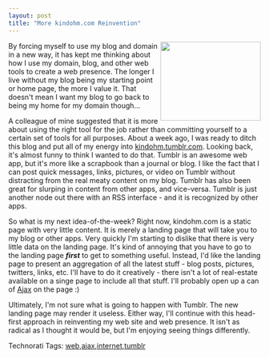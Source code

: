 ```yaml
---
layout: post
title: "More kindohm.com Reinvention"
---
```


<p><img height="158" src="http://signaturesterling.files.wordpress.com/2008/01/ajax.jpg" width="200" align="right" />By forcing myself to use my blog and domain in a new way, it has kept me thinking about how I use my domain, blog, and other web tools to create a web presence.  The longer I live without my blog being my starting point or home page, the more I value it.  That doesn't mean I want my blog to go back to being my home for my domain though...</p>
  
<p>A colleague of mine suggested that it is more about using the right tool for the job rather than committing yourself to a certain set of tools for all purposes.  About a week ago, I was ready to ditch this blog and put all of my energy into <a href="http://kindohm.tumblr.com" target="_blank">kindohm.tumblr.com</a>.  Looking back, it's almost funny to think I wanted to do that.  Tumblr is an awesome web app, but it's more like a scrapbook than a journal or blog.  I like the fact that I can post quick messages, links, pictures, or video on Tumblr without distracting from the real meaty content on my blog.  Tumblr has also been great for slurping in content from other apps, and vice-versa.  Tumblr is just another node out there with an RSS interface - and it is recognized by other apps.</p>
  
<p>So what is my next idea-of-the-week?  Right now, kindohm.com is a static page with very little content.  It is merely a landing page that will take you to my blog or other apps.  Very quickly I'm starting to dislike that there is very little data on the landing page.  It's kind of annoying that you have to go to the landing page <strong><em>first</em></strong> to get to something useful.  Instead, I'd like the landing page to present an aggregation of all the latest stuff - blog posts, pictures, twitters, links, etc.  I'll have to do it creatively - there isn't a lot of real-estate available on a singe page to include all that stuff.  I'll probably open up a can of <a href="http://en.wikipedia.org/wiki/AJAX" target="_blank">Ajax</a> on the page :)  </p>
  
<p>Ultimately, I'm not sure what is going to happen with Tumblr.  The new landing page may render it useless.  Either way, I'll continue with this head-first approach in reinventing my web site and web presence.  It isn't as radical as I thought it would be, but I'm enjoying seeing things differently.</p>
  
<div class="tags" id="scid:0767317B-992E-4b12-91E0-4F059A8CECA8:f26947e1-6cde-442b-b3de-48db521e7184">Technorati Tags: <a href="http://technorati.com/tags/web" rel="tag">web</a>,<a href="http://technorati.com/tags/ajax" rel="tag">ajax</a>,<a href="http://technorati.com/tags/internet" rel="tag">internet</a>,<a href="http://technorati.com/tags/tumblr" rel="tag">tumblr</a></div> 
